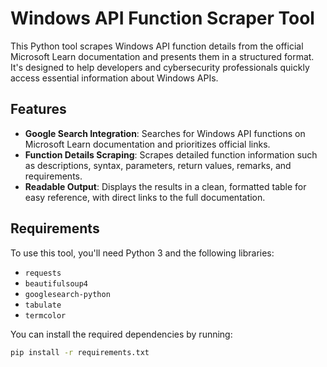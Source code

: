 # Windows API Function Scraper Tool

This Python tool scrapes Windows API function details from the official Microsoft Learn documentation and presents them in a structured format. It's designed to help developers and cybersecurity professionals quickly access essential information about Windows APIs.

## Features

- **Google Search Integration**: Searches for Windows API functions on Microsoft Learn documentation and prioritizes official links.
- **Function Details Scraping**: Scrapes detailed function information such as descriptions, syntax, parameters, return values, remarks, and requirements.
- **Readable Output**: Displays the results in a clean, formatted table for easy reference, with direct links to the full documentation.

## Requirements

To use this tool, you'll need Python 3 and the following libraries:

- `requests`
- `beautifulsoup4`
- `googlesearch-python`
- `tabulate`
- `termcolor`

You can install the required dependencies by running:

```bash
pip install -r requirements.txt

